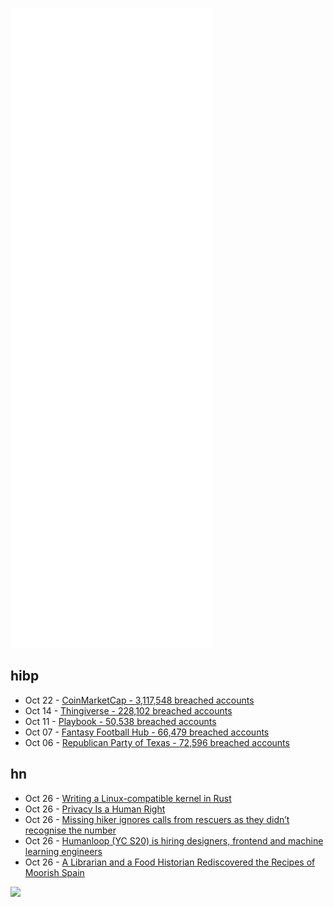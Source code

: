 ![Metrics](https://raw.githubusercontent.com/phixion/phixion/master/metrics.svg)

## hibp

<!--
for https://github.com/phixion/phixion/blob/main/.github/workflows/feeds.yml
-->
<!--START_SECTION:haveibeenpwnd-->
- Oct 22 - [CoinMarketCap - 3,117,548 breached accounts](https://haveibeenpwned.com/PwnedWebsites#CoinMarketCap)
- Oct 14 - [Thingiverse - 228,102 breached accounts](https://haveibeenpwned.com/PwnedWebsites#Thingiverse)
- Oct 11 - [Playbook - 50,538 breached accounts](https://haveibeenpwned.com/PwnedWebsites#Playbook)
- Oct 07 - [Fantasy Football Hub - 66,479 breached accounts](https://haveibeenpwned.com/PwnedWebsites#FantasyFootballHub)
- Oct 06 - [Republican Party of Texas - 72,596 breached accounts](https://haveibeenpwned.com/PwnedWebsites#RepublicanPartyOfTexas)
<!--END_SECTION:haveibeenpwnd-->

## hn

<!--
for https://github.com/phixion/phixion/blob/main/.github/workflows/feeds.yml
-->
<!--START_SECTION:hn-->
- Oct 26 - [Writing a Linux-compatible kernel in Rust](https://seiya.me/writing-linux-clone-in-rust)
- Oct 26 - [Privacy Is a Human Right](https://blog.torproject.org/privacy-is-a-human-right)
- Oct 26 - [Missing hiker ignores calls from rescuers as they didn’t recognise the number](https://www.theguardian.com/us-news/2021/oct/26/hiker-lost-on-us-mountain-ignored-calls-from-rescuers-because-he-didnt-recognise-the-number)
- Oct 26 - [Humanloop (YC S20) is hiring designers, frontend and machine learning engineers](https://careers.humanloop.com/)
- Oct 26 - [A Librarian and a Food Historian Rediscovered the Recipes of Moorish Spain](https://www.atlasobscura.com/articles/moorish-cuisine)
<!--END_SECTION:hn-->

<!--
for https://yhype.me
-->
![](https://hit.yhype.me/github/profile?user_id=13013670)
